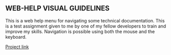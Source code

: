 ## WEB-HELP VISUAL GUIDELINES

This is a web help menu for navigating some technical documentation. This is a test assignment given to me by one of my fellow developers to train and improve my skills. Navigation is possible using both the mouse and the keyboard.

[Project link](https://greatdeal.space/web-help-menu-description)
